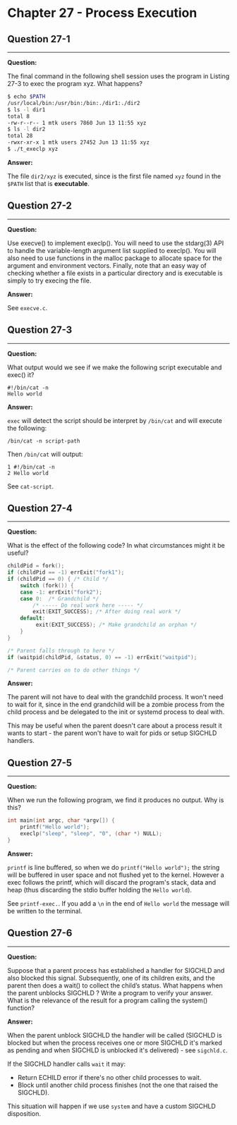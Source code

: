 # Chapter 27 - Process Execution

## Question 27-1

---

**Question:**

The final command in the following shell session uses the program in Listing 27-3
to exec the program xyz. What happens?

```bash
$ echo $PATH
/usr/local/bin:/usr/bin:/bin:./dir1:./dir2
$ ls -l dir1
total 8
-rw-r--r-- 1 mtk users 7860 Jun 13 11:55 xyz
$ ls -l dir2
total 28
-rwxr-xr-x 1 mtk users 27452 Jun 13 11:55 xyz
$ ./t_execlp xyz
```

**Answer:**

The file `dir2/xyz` is executed, since is the first file named `xyz` found in the `$PATH` list
that is **executable**.

## Question 27-2

---

**Question:**

Use execve() to implement execlp(). You will need to use the stdarg(3) API to handle
the variable-length argument list supplied to execlp(). You will also need to use
functions in the malloc package to allocate space for the argument and environment
vectors. Finally, note that an easy way of checking whether a file exists in a particular
directory and is executable is simply to try execing the file.

**Answer:**

See `execve.c`.

## Question 27-3

---

**Question:**

What output would we see if we make the following script executable and exec() it?

```
#!/bin/cat -n
Hello world
```

**Answer:**

`exec` will detect the script should be interpret by `/bin/cat` and will execute the
following:

```
/bin/cat -n script-path
```

Then `/bin/cat` will output:

```
1 #!/bin/cat -n
2 Hello world
```

See `cat-script`.

## Question 27-4

---

**Question:**

What is the effect of the following code? In what circumstances might it be useful?

```c
childPid = fork();
if (childPid == -1) errExit("fork1");
if (childPid == 0) { /* Child */
    switch (fork()) {
    case -1: errExit("fork2");
    case 0:  /* Grandchild */
        /* ----- Do real work here ----- */
        exit(EXIT_SUCCESS); /* After doing real work */
    default:
         exit(EXIT_SUCCESS); /* Make grandchild an orphan */
    }
}

/* Parent falls through to here */
if (waitpid(childPid, &status, 0) == -1) errExit("waitpid");

/* Parent carries on to do other things */
```

**Answer:**

The parent will not have to deal with the grandchild process. It won't
need to wait for it, since in the end grandchild will be a zombie process
from the child process and be delegated to the init or systemd process to
deal with.

This may be useful when the parent doesn't care about a process result it
wants to start - the parent won't have to wait for pids or setup SIGCHLD handlers.

## Question 27-5

---

**Question:**

When we run the following program, we find it produces no output. Why is this?

```c
int main(int argc, char *argv[]) {
    printf("Hello world");
    execlp("sleep", "sleep", "0", (char *) NULL);
}
```

**Answer:**

`printf` is line buffered, so when we do `printf("Hello world");` the string
will be buffered in user space and not flushed yet to the kernel. However a exec
follows the printf, which will discard the program's stack, data and heap (thus
discarding the stdio buffer holding the `Hello world`).

See `printf-exec.`. If you add a `\n` in the end of `Hello world` the message
will be written to the terminal.

## Question 27-6

---

**Question:**

Suppose that a parent process has established a handler for SIGCHLD and also
blocked this signal. Subsequently, one of its children exits, and the parent then
does a wait() to collect the child’s status. What happens when the parent unblocks
SIGCHLD ? Write a program to verify your answer. What is the relevance of the result
for a program calling the system() function?

**Answer:**

When the parent unblock SIGCHLD the handler will be called (SIGCHLD is blocked but
when the process receives one or more SIGCHLD it's marked as pending and when SIGCHLD is
unblocked it's delivered) - see `sigchld.c`.

If the SIGCHLD handler calls `wait` it may:

- Return ECHILD error if there's no other child processes to wait.
- Block until another child process finishes (not the one that raised the SIGCHLD).

This situation will happen if we use `system` and have a custom SIGCHLD disposition.
